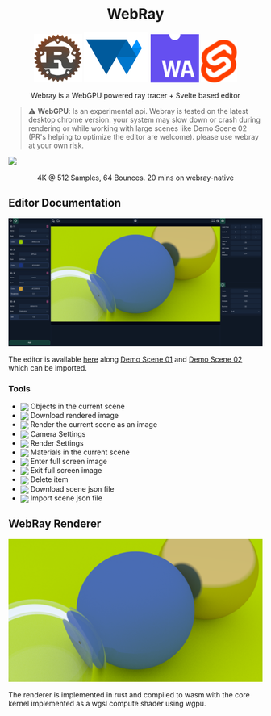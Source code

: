 <p align="center">
  <!-- <img src="https://raw.githubusercontent.com/BLaZeKiLL/VloxyEngine/main/.github/assets/vloxy_logo.svg" width=256> -->
  <h1 align="center">WebRay</h1>
</p>

<p align="center">
    <img width=96 src="./docs/icons/logo_rust.png">
    <img width=128 src="./docs/icons/logo_web_gpu.svg">
    <img width=96 src="./docs/icons/logo_web_assembly.svg">
    <img width=72 src="./docs/icons/logo_svelte.svg">
</p>

<p align="center">
Webray is a WebGPU powered ray tracer + Svelte based editor
</p>

> :warning: **WebGPU**: Is an experimental api. Webray is tested on the latest desktop chrome version. your system may slow down or crash during rendering or while working with large scenes like Demo Scene 02 (PR's helping to optimize the editor are welcome). please use webray at your own risk.

<img src="./cover.png">
<p align="center">4K @ 512 Samples, 64 Bounces. 20 mins on webray-native</p>

## Editor Documentation

<img src="./editor.png">

The editor is available [here](https://blazekill.github.io/webray/) along [Demo Scene 01](https://github.com/BLaZeKiLL/webray/blob/main/src/data/demo_01.scene.json) and [Demo Scene 02](https://github.com/BLaZeKiLL/webray/blob/main/src/data/demo_02.scene.json) which can be imported.

### Tools 
- <img align="center" src="https://api.iconify.design/iconamoon/3d-light.svg?color=%23888888"> Objects in the current scene
- <img align="center" src="https://api.iconify.design/uil/image-download.svg?color=%23888888"> Download rendered image
- <img align="center" src="https://api.iconify.design/material-symbols/imagesmode-outline-rounded.svg?color=%23888888"> Render the current scene as an image
- <img align="center" src="https://api.iconify.design/material-symbols:android-camera-outline.svg?color=%23888888"> Camera Settings
- <img align="center" src="https://api.iconify.design/cil/tv.svg?color=%23888888"> Render Settings
- <img align="center" src="https://api.iconify.design/icon-park-outline/material.svg?color=%23888888"> Materials in the current scene
- <img align="center" src="https://api.iconify.design/gridicons/fullscreen.svg?color=%23888888"> Enter full screen image
- <img align="center" src="https://api.iconify.design/gridicons/fullscreen-exit.svg?color=%23888888"> Exit full screen image
- <img align="center" src="https://api.iconify.design/material-symbols/delete-forever-outline-rounded.svg?color=%23888888"> Delete item
- <img align="center" src="https://api.iconify.design/material-symbols/file-save-outline-rounded.svg?color=%23888888"> Download scene json file
- <img align="center" src="https://api.iconify.design/material-symbols/file-open-outline-rounded.svg?color=%23888888"> Import scene json file

## WebRay Renderer

<img src="./render.png">

The renderer is implemented in rust and compiled to wasm with the core kernel implemented as a wgsl compute shader using wgpu.